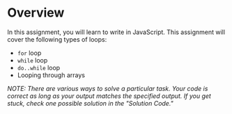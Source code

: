 # Overview

In this assignment, you will learn to write in JavaScript. This assignment will cover the following types of loops:

- `for` loop
- `while` loop
- `do..while` loop
- Looping through arrays

_NOTE: There are various ways to solve a particular task. Your code is correct as long as your output matches the specified output. If you get stuck, check one possible solution in the "Solution Code."_

